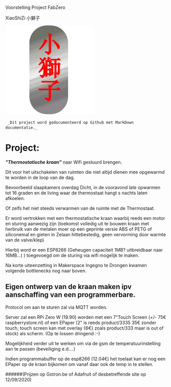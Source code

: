 Voorstelling Project FabZero 

XiaoShiZi 小獅子

![XiaoShiZi小獅子]({{site.baseurl}}/../../assets/小獅子.png)

```note
 _Dit project word gedocumenteerd op Github met MarkDown documentatie._
```

# Project:

**_"Thermostatische kraan"_** naar Wifi gestuurd brengen.



Dit voor het uitschakelen van ruimten die niet altijd dienen mee opgewarmd te worden in de loop van de dag.

Bevoorbeeld slaapkamers overdag Dicht, in de vooravond late opwarmen tot 16 graden en de living waar de thermostaat hangt s nachts laten afkoelen.

Of zelfs het niet steeds verwarmen van de ruimte met de Thermostaat.

Er word vertrokken met een thermostatische kraan waarbij reeds een motor en sturing aanwezig zijn (toekomst volledig uit te bouwen kraan met herbruik van de metalen moer op een geprinte versie ABS of PETG of siliconemal en gieten in Zelaan hittebestedig, geen vervorming door warmte van de valve/klep)

Hierbij word er een ESP8266 (Geheugen capaciteit 1MB? uitbreidbaar naar 16MB...) ) toegevoegd om de sturing via wifi mogelijk te maken.

Na korte uiteenzetting in Makerspace Ingegno te Drongen kwamen volgende bottlenecks nog naar boven.

Eigen ontwerp van de kraan maken ipv aanschaffing van een programmerbare. 
   -

Protocol om aan te sturen zal via MQTT worden.

Server zal een RPi Zero W (19.90) worden met een 7"Touch Screen (+/- 75€ raspberrystore.nl) of een EPaper (2" is reeds product/3335 35€ zonder touch, touch screen kan met overlay {6€} zoals product/333 maar is out of stock) als scherm. (Op te lossen dringend :-)  

Mogelijkheid verder uit te werken om via de gsm de temperatuurinstelling aan te passen (beveiliging e.d....)

Indien programmabuffer op de esp8266 (12.04€) het toelaat kan er nog een EPaper op de kraan bijkomen om vanaf daar ook de temp in te stellen.

######(Prijzen op Gotron.be of Adafruit of desbetreffende site op 12/09/2020)

